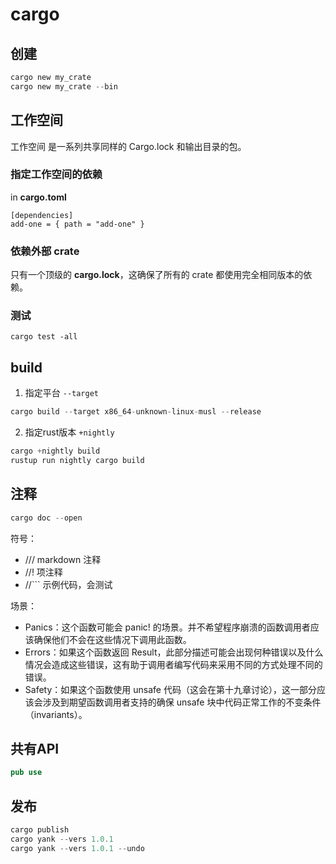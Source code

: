 # cargo

## 创建

```rust
cargo new my_crate
cargo new my_crate --bin
```

## 工作空间

工作空间 是一系列共享同样的 Cargo.lock 和输出目录的包。

### 指定工作空间的依赖

in **cargo.toml**

```
[dependencies]
add-one = { path = "add-one" }
```

### 依赖外部 crate

只有一个顶级的 **cargo.lock**，这确保了所有的 crate 都使用完全相同版本的依赖。

### 测试

```
cargo test -all
```

## build
1. 指定平台 ```--target```
```rust
cargo build --target x86_64-unknown-linux-musl --release
```
2. 指定rust版本 ```+nightly```
```rust
cargo +nightly build
rustup run nightly cargo build
```

## 注释

```rust
cargo doc --open
```

符号：

* /// markdown 注释
* //! 项注释
* //\`\`\` 示例代码，会测试

场景：

* Panics：这个函数可能会 panic! 的场景。并不希望程序崩溃的函数调用者应该确保他们不会在这些情况下调用此函数。
* Errors：如果这个函数返回 Result，此部分描述可能会出现何种错误以及什么情况会造成这些错误，这有助于调用者编写代码来采用不同的方式处理不同的错误。
* Safety：如果这个函数使用 unsafe 代码（这会在第十九章讨论），这一部分应该会涉及到期望函数调用者支持的确保 unsafe 块中代码正常工作的不变条件（invariants）。

## 共有API

```rust
pub use
```

## 发布

```rust
cargo publish
cargo yank --vers 1.0.1
cargo yank --vers 1.0.1 --undo
```




